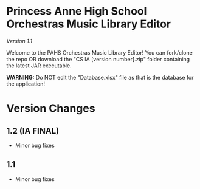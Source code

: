 # Princess Anne High School Orchestras Music Library Editor
*Version 1.1*

Welcome to the PAHS Orchestras Music Library Editor! You can fork/clone the repo OR download the "CS IA [version number].zip" folder containing the latest JAR executable.

**WARNING:** Do NOT edit the "Database.xlsx" file as that is the database for the application!

# Version Changes

## 1.2 (IA FINAL)
* Minor bug fixes

## 1.1
* Minor bug fixes